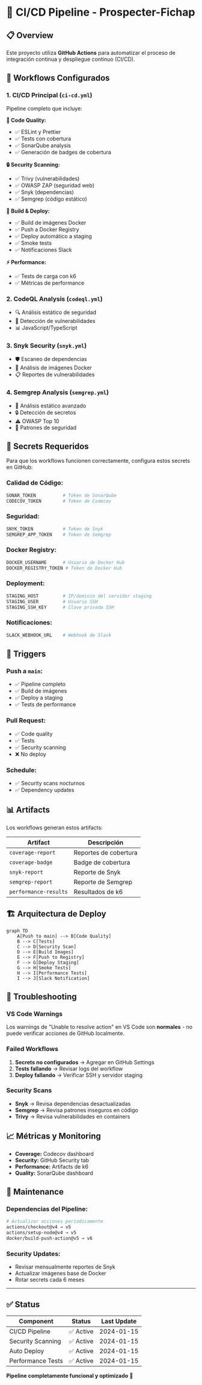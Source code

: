# 🚀 CI/CD Pipeline - Prospecter-Fichap

## 📋 Overview

Este proyecto utiliza **GitHub Actions** para automatizar el proceso de integración continua y despliegue continuo (CI/CD).

## 🔧 Workflows Configurados

### 1. **CI/CD Principal** (`ci-cd.yml`)
Pipeline completo que incluye:

**🧪 Code Quality:**
- ✅ ESLint y Prettier
- ✅ Tests con cobertura
- ✅ SonarQube analysis
- ✅ Generación de badges de cobertura

**🔒 Security Scanning:**
- ✅ Trivy (vulnerabilidades)
- ✅ OWASP ZAP (seguridad web)
- ✅ Snyk (dependencias)
- ✅ Semgrep (código estático)

**🐳 Build & Deploy:**
- ✅ Build de imágenes Docker
- ✅ Push a Docker Registry
- ✅ Deploy automático a staging
- ✅ Smoke tests
- ✅ Notificaciones Slack

**⚡ Performance:**
- ✅ Tests de carga con k6
- ✅ Métricas de performance

### 2. **CodeQL Analysis** (`codeql.yml`)
- 🔍 Análisis estático de seguridad
- 🎯 Detección de vulnerabilidades
- 📊 JavaScript/TypeScript

### 3. **Snyk Security** (`snyk.yml`)
- 🛡️ Escaneo de dependencias
- 🐳 Análisis de imágenes Docker
- 📋 Reportes de vulnerabilidades

### 4. **Semgrep Analysis** (`semgrep.yml`)
- 🔎 Análisis estático avanzado
- 🔒 Detección de secretos
- ⚠️ OWASP Top 10
- 🚨 Patrones de seguridad

## 🔑 Secrets Requeridos

Para que los workflows funcionen correctamente, configura estos secrets en GitHub:

### **Calidad de Código:**
```bash
SONAR_TOKEN          # Token de SonarQube
CODECOV_TOKEN        # Token de Codecov
```

### **Seguridad:**
```bash
SNYK_TOKEN           # Token de Snyk
SEMGREP_APP_TOKEN    # Token de Semgrep
```

### **Docker Registry:**
```bash
DOCKER_USERNAME      # Usuario de Docker Hub
DOCKER_REGISTRY_TOKEN # Token de Docker Hub
```

### **Deployment:**
```bash
STAGING_HOST         # IP/dominio del servidor staging
STAGING_USER         # Usuario SSH
STAGING_SSH_KEY      # Clave privada SSH
```

### **Notificaciones:**
```bash
SLACK_WEBHOOK_URL    # Webhook de Slack
```

## 🎯 Triggers

### **Push a `main`:**
- ✅ Pipeline completo
- ✅ Build de imágenes
- ✅ Deploy a staging
- ✅ Tests de performance

### **Pull Request:**
- ✅ Code quality
- ✅ Tests
- ✅ Security scanning
- ❌ No deploy

### **Schedule:**
- ✅ Security scans nocturnos
- ✅ Dependency updates

## 📊 Artifacts

Los workflows generan estos artifacts:

| Artifact | Descripción |
|----------|-------------|
| `coverage-report` | Reportes de cobertura |
| `coverage-badge` | Badge de cobertura |
| `snyk-report` | Reporte de Snyk |
| `semgrep-report` | Reporte de Semgrep |
| `performance-results` | Resultados de k6 |

## 🏗️ Arquitectura de Deploy

```mermaid
graph TD
    A[Push to main] --> B[Code Quality]
    B --> C[Tests]
    C --> D[Security Scan]
    D --> E[Build Images]
    E --> F[Push to Registry]
    F --> G[Deploy Staging]
    G --> H[Smoke Tests]
    H --> I[Performance Tests]
    I --> J[Slack Notification]
```

## 🚨 Troubleshooting

### **VS Code Warnings**
Los warnings de "Unable to resolve action" en VS Code son **normales** - no puede verificar acciones de GitHub localmente.

### **Failed Workflows**
1. **Secrets no configurados** → Agregar en GitHub Settings
2. **Tests fallando** → Revisar logs del workflow
3. **Deploy fallando** → Verificar SSH y servidor staging

### **Security Scans**
- **Snyk** → Revisa dependencias desactualizadas
- **Semgrep** → Revisa patrones inseguros en código
- **Trivy** → Revisa vulnerabilidades en containers

## 📈 Métricas y Monitoring

- **Coverage:** Codecov dashboard
- **Security:** GitHub Security tab
- **Performance:** Artifacts de k6
- **Quality:** SonarQube dashboard

## 🔄 Maintenance

### **Dependencias del Pipeline:**
```bash
# Actualizar acciones periodicamente
actions/checkout@v4 → v5
actions/setup-node@v4 → v5
docker/build-push-action@v5 → v6
```

### **Security Updates:**
- Revisar mensualmente reportes de Snyk
- Actualizar imágenes base de Docker
- Rotar secrets cada 6 meses

---

## ✅ Status

| Component | Status | Last Update |
|-----------|--------|-------------|
| CI/CD Pipeline | ✅ Active | 2024-01-15 |
| Security Scanning | ✅ Active | 2024-01-15 |
| Auto Deploy | ✅ Active | 2024-01-15 |
| Performance Tests | ✅ Active | 2024-01-15 |

**Pipeline completamente funcional y optimizado** 🚀 